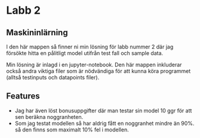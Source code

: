 # Labb 2

## Maskininlärning

I den här mappen så finner ni min lösning för labb nummer 2 där jag försökte hitta en pålitligt
model utifrån test fall och sample data.

Min lösning är inlagd i en jupyter-notebook. Den här mappen inkluderar också andra viktiga filer som är nödvändiga för att kunna köra programmet (alltså testinputs och datapoints filer).

## Features

- Jag har även löst bonusuppgifter där man testar sin model 10 ggr för att sen beräkna
  noggranheten.
- Som jag testat modellen så har aldrig fått en noggranhet mindre än 90%. så den finns som maximalt 10% fel i modellen.

